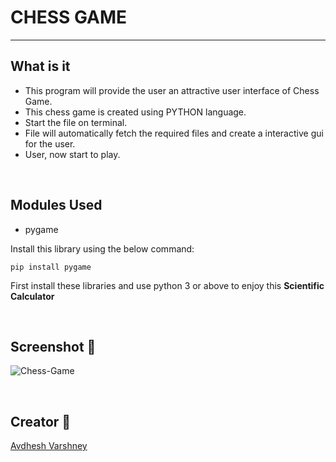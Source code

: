 # CHESS GAME

_______________________________________________________________________

## What is it

- This program will provide the user an attractive user interface of Chess Game.
- This chess game is created using PYTHON language.
- Start the file on terminal.
- File will automatically fetch the required files and create a interactive gui for the user.
- User, now start to play.


<br>

## Modules Used

- pygame

Install this library using the below command:

```pip install pygame```

First install these libraries and use python 3 or above to enjoy this **Scientific Calculator**


<br>

## Screenshot 📸

![Chess-Game](https://github.com/avinashkranjan/Amazing-Python-Scripts/assets/114330097/509af4eb-0f56-4af5-b898-331182889018)


<br>

## Creator 👦

[Avdhesh Varshney](https://github.com/Avdhesh-Varshney)


